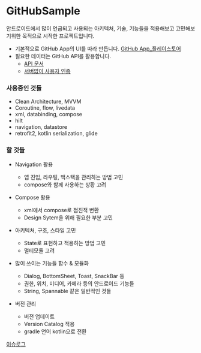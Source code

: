 # GitHubSample


안드로이드에서 많이 언급되고 사용되는 아키텍처, 기술, 기능들을 적용해보고 고민해보기위한 목적으로 시작한 프로젝트입니다.


* 기본적으로 GitHub App의 UI를 따라 만듭니다. [GitHub App_플레이스토어](https://play.google.com/store/apps/details?id=com.github.android&hl=ko)
* 필요한 데이터는 GitHub API를 활용합니다.
    * [API 문서](https://docs.github.com/en/rest) 
    * [서버없이 사용자 인증](https://docs.github.com/en/apps/creating-github-apps/authenticating-with-a-github-app/generating-a-user-access-token-for-a-github-app#using-the-device-flow-to-generate-a-user-access-token)


### 사용중인 것들
- Clean Architecture, MVVM
- Coroutine, flow, livedata
- xml, databinding, compose
- hilt
- navigation, datastore
- retrofit2, kotlin serialization, glide


### 할 것들
* Navigation 활용
    * 앱 진입, 라우팅, 백스택을 관리하는 방법 고민
    * compose와 함께 사용하는 상황 고려

* Compose 활용
    * xml에서 compose로 점진적 변환
    * Design Sytem을 위해 필요한 부분 고민
   
* 아키텍처, 구조, 스타일 고민
    * State로 표현하고 적용하는 방법 고민
    * 멀티모듈 고려

* 많이 쓰이는 기능들 함수 & 모듈화
    * Dialog, BottomSheet, Toast, SnackBar 등
    * 권한, 위치, 미디어, 카메라 등의 안드로이드 기능들
    * String, Spannable 같은 일반적인 것들

* 버전 관리
   * 버전 업데이트
   * Version Catalog 적용
   * gradle 언어 kotlin으로 전환

[이슈로그](https://github.com/lotus0602/GitHubSample/blob/doc/doc/issue_log.md)
